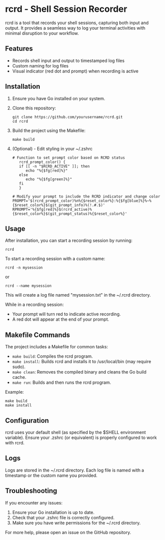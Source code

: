 # rcrd - Shell Session Recorder

rcrd is a tool that records your shell sessions, capturing both input and output. It provides a seamless way to log your terminal activities with minimal disruption to your workflow.

## Features

- Records shell input and output to timestamped log files
- Custom naming for log files
- Visual indicator (red dot and prompt) when recording is active

## Installation

1. Ensure you have Go installed on your system.
2. Clone this repository:
   ```
   git clone https://github.com/yourusername/rcrd.git
   cd rcrd
   ```
3. Build the project using the Makefile:
   ```
   make build
   ```
4. (Optional) - Edit styling in your ~/.zshrc

   ```
   # Function to set prompt color based on RCRD status
      rcrd_prompt_color() {
      if [[ -n "$RCRD_ACTIVE" ]]; then
         echo "%{$fg[red]%}"
      else
         echo "%{$fg[green]%}"
      fi
      }

   # Modify your prompt to include the RCRD indicator and change color
   PROMPT='$(rcrd_prompt_color)%n%{$reset_color%}:%{$fg[blue]%}%~%{$reset_color%}$(git_prompt_info)%(!.#.$)'
   RPROMPT='%{$fg[red]%}$(rcrd_active)%{$reset_color%}$(git_prompt_status)%{$reset_color%}'
   ```

## Usage

After installation, you can start a recording session by running:

```
rcrd
```

To start a recording session with a custom name:

```
rcrd -n mysession
```

or

```
rcrd --name mysession
```

This will create a log file named "mysession.txt" in the ~/.rcrd directory.

While in a recording session:

- Your prompt will turn red to indicate active recording.
- A red dot will appear at the end of your prompt.

## Makefile Commands

The project includes a Makefile for common tasks:

- `make build`: Compiles the rcrd program.
- `make install`: Builds rcrd and installs it to /usr/local/bin (may require sudo).
- `make clean`: Removes the compiled binary and cleans the Go build cache.
- `make run`: Builds and then runs the rcrd program.

Example:

```
make build
make install
```

## Configuration

rcrd uses your default shell (as specified by the $SHELL environment variable). Ensure your .zshrc (or equivalent) is properly configured to work with rcrd.

## Logs

Logs are stored in the ~/.rcrd directory. Each log file is named with a timestamp or the custom name you provided.

## Troubleshooting

If you encounter any issues:

1. Ensure your Go installation is up to date.
2. Check that your .zshrc file is correctly configured.
3. Make sure you have write permissions for the ~/.rcrd directory.

For more help, please open an issue on the GitHub repository.
